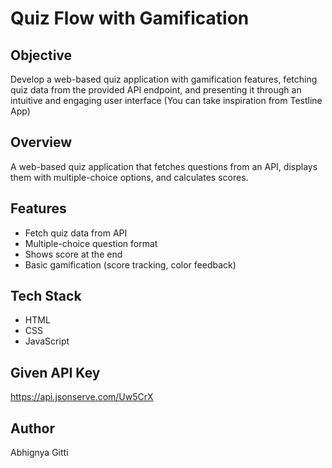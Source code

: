 # Quiz Flow with Gamification

## Objective
Develop a web-based quiz application with gamification features, fetching quiz data from the provided API endpoint, and presenting it through an intuitive and engaging user interface (You can take inspiration from Testline App)

## Overview
A web-based quiz application that fetches questions from an API, displays them with multiple-choice options, and calculates scores.

## Features
- Fetch quiz data from API
- Multiple-choice question format
- Shows score at the end
- Basic gamification (score tracking, color feedback)

## Tech Stack
- HTML
- CSS
- JavaScript

## Given API Key
https://api.jsonserve.com/Uw5CrX

## Author 
Abhignya Gitti
